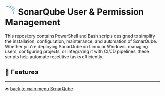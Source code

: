 # <img src="../../Assets/pics/SonarQube.svg" width="35"> SonarQube User & Permission Management

This repository contains PowerShell and Bash scripts designed to simplify the installation, configuration, maintenance, and automation of SonarQube. Whether you're deploying SonarQube on Linux or Windows, managing users, configuring projects, or integrating it with CI/CD pipelines, these scripts help automate repetitive tasks efficiently.

## 🚀 Features

---

🔙 [back to main menu SonarQube](../)
